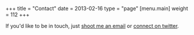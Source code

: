 +++
title = "Contact"
date = 2013-02-16
type = "page"
 [menu.main] 
 weight = 112
+++

If you'd like to be in touch, just [shoot me an email](mailto:contact@chrismeserole.com) or [connect on twitter](https://twitter.com/chrismeserole).
